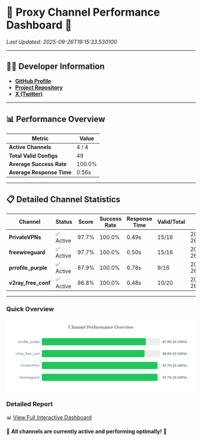 # 🌟 Proxy Channel Performance Dashboard 🌟

_Last Updated: 2025-09-26T19:15:33.530100_

---

## 👩‍💻 Developer Information

- **[GitHub Profile](https://github.com/4n0nymou3)**  
- **[Project Repository](https://github.com/4n0nymou3/multi-proxy-config-fetcher)**  
- **[X (Twitter)](https://x.com/4n0nymou3)**  

---

## 📊 Performance Overview

| Metric                | Value       |
|-----------------------|-------------|
| **Active Channels**   | 4 / 4       |
| **Total Valid Configs** | 49          |
| **Average Success Rate** | 100.0%      |
| **Average Response Time** | 0.56s       |

---

## 📋 Detailed Channel Statistics

| Channel          | Status     | Score  | Success Rate | Response Time | Valid/Total | Last Success               |
|------------------|------------|--------|--------------|---------------|-------------|----------------------------|
| **PrivateVPNs**  | ✅ Active  | 97.7%  | 100.0% | 0.49s         | 15/16       | 2025-09-26T19:15:33.004549 |
| **freewireguard**  | ✅ Active  | 97.7%  | 100.0% | 0.50s         | 15/16       | 2025-09-26T19:15:33.528403 |
| **prrofile_purple**  | ✅ Active  | 87.9%  | 100.0% | 0.78s         | 9/16       | 2025-09-26T19:15:31.898608 |
| **v2ray_free_conf**  | ✅ Active  | 86.8%  | 100.0% | 0.48s         | 10/20       | 2025-09-26T19:15:32.475768 |

---

### Quick Overview
<div align="center">
  <a href="https://raw.githubusercontent.com/nullluser/NullRepo/refs/heads/main/assets/channel_stats_chart.svg">
    <img src="https://raw.githubusercontent.com/nullluser/NullRepo/refs/heads/main/assets/channel_stats_chart.svg" alt="Source Performance Statistics" width="800">
  </a>
</div>

### Detailed Report
📊 [View Full Interactive Dashboard](https://htmlpreview.github.io/?https://github.com/nullluser/NullRepo/blob/main/assets/performance_report.html)

🎉 **All channels are currently active and performing optimally!** 🎉
